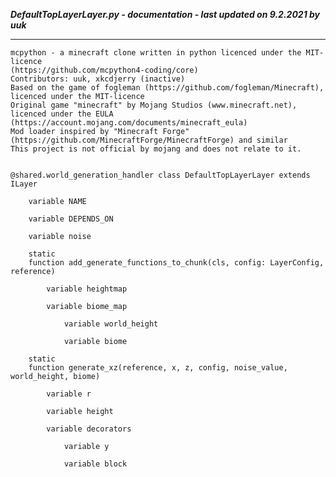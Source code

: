 ***DefaultTopLayerLayer.py - documentation - last updated on 9.2.2021 by uuk***
___

    mcpython - a minecraft clone written in python licenced under the MIT-licence 
    (https://github.com/mcpython4-coding/core)
    Contributors: uuk, xkcdjerry (inactive)
    Based on the game of fogleman (https://github.com/fogleman/Minecraft), licenced under the MIT-licence
    Original game "minecraft" by Mojang Studios (www.minecraft.net), licenced under the EULA
    (https://account.mojang.com/documents/minecraft_eula)
    Mod loader inspired by "Minecraft Forge" (https://github.com/MinecraftForge/MinecraftForge) and similar
    This project is not official by mojang and does not relate to it.


    @shared.world_generation_handler class DefaultTopLayerLayer extends ILayer

        variable NAME

        variable DEPENDS_ON

        variable noise

        static
        function add_generate_functions_to_chunk(cls, config: LayerConfig, reference)

            variable heightmap

            variable biome_map

                variable world_height

                variable biome

        static
        function generate_xz(reference, x, z, config, noise_value, world_height, biome)

            variable r

            variable height

            variable decorators

                variable y

                variable block